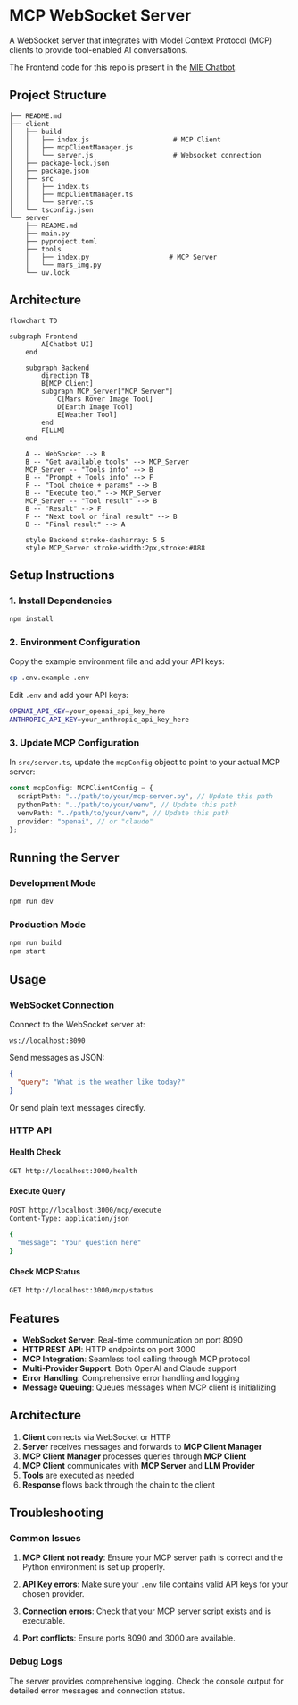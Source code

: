 # MCP WebSocket Server

A WebSocket server that integrates with Model Context Protocol (MCP) clients to provide tool-enabled AI conversations.

The Frontend code for this repo is present in the [MIE Chatbot](https://github.com/adithya1012/MIE_ChatBot).

## Project Structure

```
├── README.md
├── client
│   ├── build
│   │   ├── index.js                     # MCP Client
│   │   ├── mcpClientManager.js
│   │   └── server.js                    # Websocket connection
│   ├── package-lock.json
│   ├── package.json
│   ├── src
│   │   ├── index.ts
│   │   ├── mcpClientManager.ts
│   │   └── server.ts
│   └── tsconfig.json
└── server
    ├── README.md
    ├── main.py
    ├── pyproject.toml
    ├── tools
    │   ├── index.py                    # MCP Server
    │   └── mars_img.py
    └── uv.lock
```

## Architecture

```mermaid
flowchart TD

subgraph Frontend
        A[Chatbot UI]
    end

    subgraph Backend
        direction TB
        B[MCP Client]
        subgraph MCP_Server["MCP Server"]
            C[Mars Rover Image Tool]
            D[Earth Image Tool]
            E[Weather Tool]
        end
        F[LLM]
    end

    A -- WebSocket --> B
    B -- "Get available tools" --> MCP_Server
    MCP_Server -- "Tools info" --> B
    B -- "Prompt + Tools info" --> F
    F -- "Tool choice + params" --> B
    B -- "Execute tool" --> MCP_Server
    MCP_Server -- "Tool result" --> B
    B -- "Result" --> F
    F -- "Next tool or final result" --> B
    B -- "Final result" --> A

    style Backend stroke-dasharray: 5 5
    style MCP_Server stroke-width:2px,stroke:#888

```

## Setup Instructions

### 1. Install Dependencies

```bash
npm install
```

### 2. Environment Configuration

Copy the example environment file and add your API keys:

```bash
cp .env.example .env
```

Edit `.env` and add your API keys:

```bash
OPENAI_API_KEY=your_openai_api_key_here
ANTHROPIC_API_KEY=your_anthropic_api_key_here
```

### 3. Update MCP Configuration

In `src/server.ts`, update the `mcpConfig` object to point to your actual MCP server:

```typescript
const mcpConfig: MCPClientConfig = {
  scriptPath: "../path/to/your/mcp-server.py", // Update this path
  pythonPath: "../path/to/your/venv", // Update this path
  venvPath: "../path/to/your/venv", // Update this path
  provider: "openai", // or "claude"
};
```

## Running the Server

### Development Mode

```bash
npm run dev
```

### Production Mode

```bash
npm run build
npm start
```

## Usage

### WebSocket Connection

Connect to the WebSocket server at:

```
ws://localhost:8090
```

Send messages as JSON:

```json
{
  "query": "What is the weather like today?"
}
```

Or send plain text messages directly.

### HTTP API

#### Health Check

```bash
GET http://localhost:3000/health
```

#### Execute Query

```bash
POST http://localhost:3000/mcp/execute
Content-Type: application/json

{
  "message": "Your question here"
}
```

#### Check MCP Status

```bash
GET http://localhost:3000/mcp/status
```

## Features

- **WebSocket Server**: Real-time communication on port 8090
- **HTTP REST API**: HTTP endpoints on port 3000
- **MCP Integration**: Seamless tool calling through MCP protocol
- **Multi-Provider Support**: Both OpenAI and Claude support
- **Error Handling**: Comprehensive error handling and logging
- **Message Queuing**: Queues messages when MCP client is initializing

## Architecture

1. **Client** connects via WebSocket or HTTP
2. **Server** receives messages and forwards to **MCP Client Manager**
3. **MCP Client Manager** processes queries through **MCP Client**
4. **MCP Client** communicates with **MCP Server** and **LLM Provider**
5. **Tools** are executed as needed
6. **Response** flows back through the chain to the client

## Troubleshooting

### Common Issues

1. **MCP Client not ready**: Ensure your MCP server path is correct and the Python environment is set up properly.

2. **API Key errors**: Make sure your `.env` file contains valid API keys for your chosen provider.

3. **Connection errors**: Check that your MCP server script exists and is executable.

4. **Port conflicts**: Ensure ports 8090 and 3000 are available.

### Debug Logs

The server provides comprehensive logging. Check the console output for detailed error messages and connection status.
